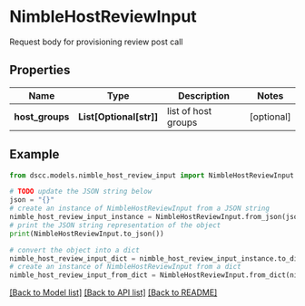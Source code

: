# NimbleHostReviewInput

Request body for provisioning review post call

## Properties

Name | Type | Description | Notes
------------ | ------------- | ------------- | -------------
**host_groups** | **List[Optional[str]]** | list of host groups | [optional] 

## Example

```python
from dscc.models.nimble_host_review_input import NimbleHostReviewInput

# TODO update the JSON string below
json = "{}"
# create an instance of NimbleHostReviewInput from a JSON string
nimble_host_review_input_instance = NimbleHostReviewInput.from_json(json)
# print the JSON string representation of the object
print(NimbleHostReviewInput.to_json())

# convert the object into a dict
nimble_host_review_input_dict = nimble_host_review_input_instance.to_dict()
# create an instance of NimbleHostReviewInput from a dict
nimble_host_review_input_from_dict = NimbleHostReviewInput.from_dict(nimble_host_review_input_dict)
```
[[Back to Model list]](../README.md#documentation-for-models) [[Back to API list]](../README.md#documentation-for-api-endpoints) [[Back to README]](../README.md)


